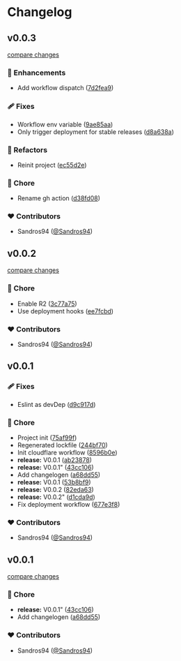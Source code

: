# Changelog


## v0.0.3

[compare changes](https://github.com/sandros94/s94.dev/compare/v0.0.2...v0.0.3)

### 🚀 Enhancements

- Add workflow dispatch ([7d2fea9](https://github.com/sandros94/s94.dev/commit/7d2fea9))

### 🩹 Fixes

- Workflow env variable ([9ae85aa](https://github.com/sandros94/s94.dev/commit/9ae85aa))
- Only trigger deployment for stable releases ([d8a638a](https://github.com/sandros94/s94.dev/commit/d8a638a))

### 💅 Refactors

- Reinit project ([ec55d2e](https://github.com/sandros94/s94.dev/commit/ec55d2e))

### 🏡 Chore

- Rename gh action ([d38fd08](https://github.com/sandros94/s94.dev/commit/d38fd08))

### ❤️ Contributors

- Sandros94 ([@Sandros94](http://github.com/Sandros94))

## v0.0.2

[compare changes](https://github.com/sandros94/s94.dev/compare/v0.0.1...v0.0.2)

### 🏡 Chore

- Enable R2 ([3c77a75](https://github.com/sandros94/s94.dev/commit/3c77a75))
- Use deployment hooks ([ee7fcbd](https://github.com/sandros94/s94.dev/commit/ee7fcbd))

### ❤️ Contributors

- Sandros94 ([@Sandros94](http://github.com/Sandros94))

## v0.0.1


### 🩹 Fixes

- Eslint as devDep ([d9c917d](https://github.com/sandros94/s94.dev/commit/d9c917d))

### 🏡 Chore

- Project init ([75af99f](https://github.com/sandros94/s94.dev/commit/75af99f))
- Regenerated lockfile ([244bf70](https://github.com/sandros94/s94.dev/commit/244bf70))
- Init cloudflare workflow ([8596b0e](https://github.com/sandros94/s94.dev/commit/8596b0e))
- **release:** V0.0.1 ([ab23878](https://github.com/sandros94/s94.dev/commit/ab23878))
- **release:** V0.0.1" ([43cc106](https://github.com/sandros94/s94.dev/commit/43cc106))
- Add changelogen ([a68dd55](https://github.com/sandros94/s94.dev/commit/a68dd55))
- **release:** V0.0.1 ([53b8bf9](https://github.com/sandros94/s94.dev/commit/53b8bf9))
- **release:** V0.0.2 ([82eda63](https://github.com/sandros94/s94.dev/commit/82eda63))
- **release:** V0.0.2" ([d1cda9d](https://github.com/sandros94/s94.dev/commit/d1cda9d))
- Fix deployment workflow ([677e3f8](https://github.com/sandros94/s94.dev/commit/677e3f8))

### ❤️ Contributors

- Sandros94 ([@Sandros94](http://github.com/Sandros94))

## v0.0.1

[compare changes](https://github.com/sandros94/s94.dev/compare/v0.0.1...v0.0.1)

### 🏡 Chore

- **release:** V0.0.1" ([43cc106](https://github.com/sandros94/s94.dev/commit/43cc106))
- Add changelogen ([a68dd55](https://github.com/sandros94/s94.dev/commit/a68dd55))

### ❤️ Contributors

- Sandros94 ([@Sandros94](http://github.com/Sandros94))

